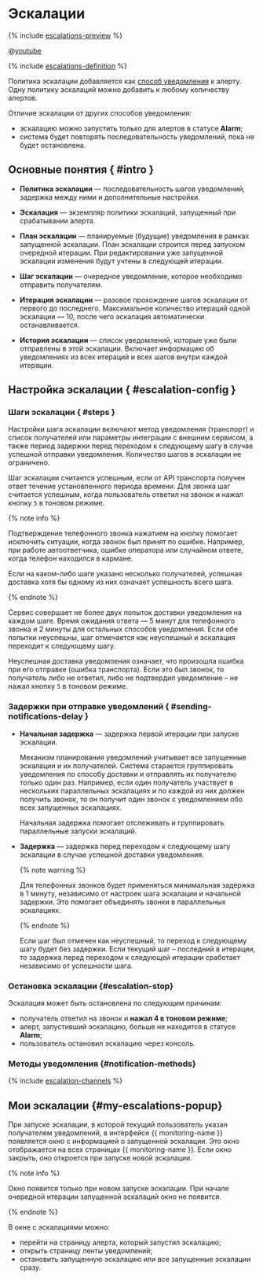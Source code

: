 # Эскалации

{% include [escalations-preview](../../../_includes/monitoring/escalations-preview.md) %}


@[youtube](https://youtu.be/iAGfn-I0CtY)


{% include [escalations-definition](../../../_includes/monitoring/escalation-definition.md) %}

Политика эскалации добавляется как [способ уведомления](notification-channel.md#channel-parameters) к алерту. Одну политику эскалаций можно добавить к любому количеству алертов.

Отличие эскалации от других способов уведомления:

* эскалацию можно запустить только для алертов в статусе **Alarm**;
* система будет повторять последовательность уведомлений, пока не будет остановлена.

## Основные понятия { #intro }

* **Политика эскалации** — последовательность шагов уведомлений, задержка между ними и дополнительные настройки.

* **Эскалация** — экземпляр политики эскалаций, запущенный при срабатывании алерта.

* **План эскалации** — планируемые (будущие) уведомления в рамках запущенной эскалации. План эскалации строится перед запуском очередной итерации. При редактировании уже запущенной эскалации изменения будут учтены в следующей итерации.

* **Шаг эскалации** — очередное уведомление, которое необходимо отправить получателям.

* **Итерация эскалации** — разовое прохождение шагов эскалации от первого до последнего. Максимальное количество итераций одной эскалации — 10, после чего эскалация автоматически останавливается.

* **История эскалации** — список уведомлений, которые уже были отправлены в этой эскалации. Включает информацию об уведомлениях из всех итераций и всех шагов внутри каждой итерации.

## Настройка эскалации { #escalation-config }

### Шаги эскалации { #steps }

Настройки шага эскалации включают метод уведомления (транспорт) и список получателей или параметры интеграции с внешним сервисом, а также период задержки перед переходом к следующему шагу в случае успешной отправки уведомления. Количество шагов в эскалации не ограничено.

Шаг эскалации считается успешным, если от API транспорта получен ответ течение установленного периода времени. Для звонка шаг считается успешным, когда пользователь ответил на звонок и нажал кнопку `5` в тоновом режиме.

{% note info %}

Подтверждение телефонного звонка нажатием на кнопку помогает исключить ситуации, когда звонок был принят по ошибке. Например, при работе автоответчика, ошибке оператора или случайном ответе, когда телефон находился в кармане.

Если на каком-либо шаге указано несколько получателей, успешная доставка хотя бы одному из них означает успешность всего шага.

{% endnote %}

Сервис совершает не более двух попыток доставки уведомления на каждом шаге. Время ожидания ответа — 5 минут для телефонного звонка и 2 минуты для остальных способов уведомления. Если обе попытки неуспешны, шаг отмечается как неуспешный и эскалация переходит к следующему шагу.

Неуспешная доставка уведомления означает, что произошла ошибка при его отправке (ошибка транспорта). Если это был звонок, то получатель либо не ответил, либо не подтвердил уведомление – не нажал кнопку `5` в тоновом режиме.

### Задержки при отправке уведомлений { #sending-notifications-delay }

* **Начальная задержка** — задержка первой итерации при запуске эскалации.

  Механизм планирования уведомлений учитывает все запущенные эскалации и их получателей. Система старается группировать уведомления по способу доставки и отправлять их получателю только один раз. Например, если один получатель участвует в нескольких параллельных эскалациях и по каждой из них должен получить звонок, то он получит один звонок с уведомлением обо всех запущенных эскалациях.
 
  Начальная задержка помогает отслеживать и группировать параллельные запуски эскалаций.

* **Задержка** — задержка перед переходом к следующему шагу эскалации в случае успешной доставки уведомления.

    {% note warning %}

    Для телефонных звонков будет применяться минимальная задержка в 1 минуту, независимо от настроек шага эскалации и начальной задержки. Это помогает объединять звонки в параллельных эскалациях.
    
    {% endnote %}

    Если шаг был отмечен как неуспешный, то переход к следующему шагу будет без задержки. Если текущий шаг – последний в итерации, то задержка перед переходом к следующей итерации сработает независимо от успешности шага.


### Остановка эскалации {#escalation-stop}

Эскалация может быть остановлена по следующим причинам:

* получатель ответил на звонок и **нажал 4 в тоновом режиме**;
* алерт, запустивший эскалацию, больше не находится в статусе **Alarm**;
* пользователь остановил эскалацию через консоль.

### Методы уведомления {#notification-methods}

{% include [escalation-channels](../../../_includes/monitoring/escalation-channels.md) %}

## Мои эскалации {#my-escalations-popup}

При запуске эскалации, в которой текущий пользователь указан получателем уведомлений, в интерфейсе {{ monitoring-name }} появляется окно с информацией о запущенной эскалации. Это окно отображается на всех страницах {{ monitoring-name }}. Если окно закрыть, оно откроется при запуске новой эскалации.

{% note info %}

Окно появится только при новом запуске эскалации. При начале очередной итерации запущенной эскалаций окно не появится.

{% endnote %}

В окне с эскалациями можно:

* перейти на страницу алерта, который запустил эскалацию;
* открыть страницу ленты уведомлений;
* остановить запущенную эскалацию или все запущенные эскалации сразу.
